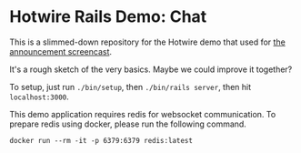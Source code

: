 # Hotwire Rails Demo: Chat

This is a slimmed-down repository for the Hotwire demo that used for [the announcement screencast](https://www.youtube.com/watch?v=eKY-QES1XQQ).

It's a rough sketch of the very basics. Maybe we could improve it together?

To setup, just run `./bin/setup`, then `./bin/rails server`, then hit `localhost:3000`.

This demo application requires redis for websocket communication.
To prepare redis using docker, please run the following command.

```
docker run --rm -it -p 6379:6379 redis:latest
```
